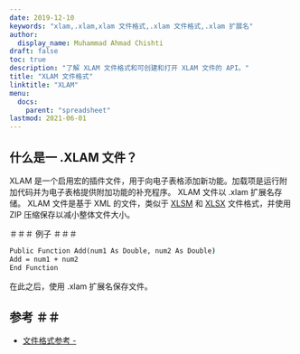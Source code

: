 ```yaml
---
date: 2019-12-10
keywords: "xlam,.xlam,xlam 文件格式,.xlam 文件格式,.xlam 扩展名"
author:
  display_name: Muhammad Ahmad Chishti
draft: false
toc: true
description: "了解 XLAM 文件格式和可创建和打开 XLAM 文件的 API。"
title: "XLAM 文件格式"
linktitle: "XLAM"
menu:
  docs:
    parent: "spreadsheet"
lastmod: 2021-06-01
---
```


## 什么是一 .XLAM 文件？ ##

XLAM 是一个启用宏的插件文件，用于向电子表格添加新功能。加载项是运行附加代码并为电子表格提供附加功能的补充程序。 XLAM 文件以 .xlam 扩展名存储。 XLAM 文件是基于 XML 的文件，类似于 [XLSM](/zh/spreadsheet/xlsm/) 和 [XLSX](/zh/spreadsheet/xlsx/) 文件格式，并使用 ZIP 压缩保存以减小整体文件大小。

＃＃＃ 例子 ＃＃＃

```cmd
Public Function Add(num1 As Double, num2 As Double)
Add = num1 + num2
End Function
```

在此之后，使用 .xlam 扩展名保存文件。

## 参考 ＃＃

- [文件格式参考 - ](https://learn.microsoft.com/en-us/deployoffice/compat/office-file-format-reference)

